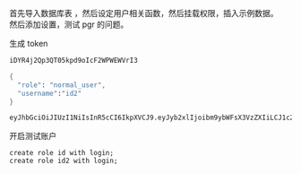 首先导入数据库表 ，然后设定用户相关函数，然后挂载权限，插入示例数据。  
然后添加设置，测试 pgr 的问题。

生成 token

```s
iDYR4j2Qp3QT05kpd9oIcF2WPWEWVrI3

{
  "role": "normal_user",
  "username":"id2"
}

eyJhbGciOiJIUzI1NiIsInR5cCI6IkpXVCJ9.eyJyb2xlIjoibm9ybWFsX3VzZXIiLCJ1c2VybmFtZSI6ImlkMiJ9.I__S9zo1H2K4ij7arS829tEX5p_Nli_Vfm3811ClaTU
```

开启测试账户

```
create role id with login;
create role id2 with login;
```
